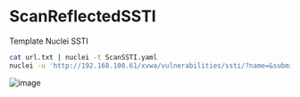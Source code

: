 # ScanReflectedSSTI

Template Nuclei SSTI

```sh
cat url.txt | nuclei -t ScanSSTI.yaml
nuclei -u 'http://192.168.100.61/xvwa/vulnerabilities/ssti/?name=&submit=' -t ScanSSTI.yaml 
```


![image](https://github.com/HernanRodriguez1/ScanReflectedSSTI/assets/66162160/4eaae9bf-985f-4981-8f80-ec5400aabe2c)

